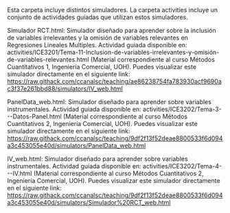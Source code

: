 Esta carpeta incluye distintos simuladores. La carpeta activities incluye un conjunto de actividades guiadas que utilizan estos simuladores.

Simulador RCT.html: Simulador diseñado para aprender sobre la inclusión de variables irrelevantes y la omisión de variables relevantes en Regresiones Lineales Multiples. Actividad guiada disponible en: activities/ICE3201/Tema-11-Inclusion-de-variables-irrelevantes-y-omisión-de-variables-relevantes.html  (Material correspondiente al curso Métodos Cuantitativos 1, Ingeniería Comercial, UOH).
Puedes visualizar este simulador directamente en el siguiente link: https://raw.githack.com/ccanalsc/teaching/ae86238754fa783930acf9690ac3f37e261bbd88/simulators/IV_web.html

PanelData_web.html: Simulador diseñado para aprender sobre variables instrumentales. Actividad guiada disponible en: activities/ICE3202/Tema-3---Datos-Panel.html (Material correspondiente al curso Métodos Cuantitativos 2, Ingeniería Comercial, UOH).
Puedes visualizar este simulador directamente en el siguiente link: https://raw.githack.com/ccanalsc/teaching/9df2f13f52deae8800533f6d094a3c453055e40d/simulators/PanelData_web.html

IV_web.html: Simulador diseñado para aprender sobre variables instrumentales. Actividad guiada disponible en: activities/ICE3202/Tema-4---IV.html (Material correspondiente al curso Métodos Cuantitativos 2, Ingeniería Comercial, UOH).
Puedes visualizar este simulador directamente en el siguiente link: https://raw.githack.com/ccanalsc/teaching/9df2f13f52deae8800533f6d094a3c453055e40d/simulators/Simulador%20RCT_web.html





